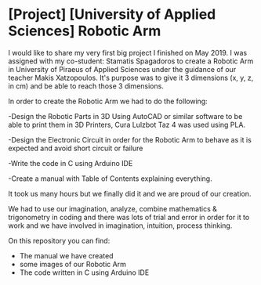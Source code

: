 # [Project] [University of Applied Sciences] Robotic Arm

I would like to share my very first big project I finished on May 2019. I was assigned with my co-student: Stamatis Spagadoros to create a Robotic Arm in University of Piraeus of Applied Sciences under the guidance of our teacher Makis Xatzopoulos. It's purpose was to give it 3 dimensions (x, y, z, in cm) and be able to reach those 3 dimensions.



In order to create the Robotic Arm we had to do the following:

-Design the Robotic Parts in 3D Using AutoCAD or similar software to be able to print them in 3D Printers, Cura Lulzbot Taz 4 was used using PLA.

-Design the Electronic Circuit in order for the Robotic Arm to behave as it is expected and avoid short circuit or failure

-Write the code in C using Arduino IDE

-Create a manual with Table of Contents explaining everything.



It took us many hours but we finally did it and we are proud of our creation.

We had to use our imagination, analyze, combine mathematics & trigonometry in coding and there was lots of trial and error in order for it to work and we have involved in imagination, intuition, process thinking.

On this repository you can find: 
- The manual we have created
- some images of our Robotic Arm
- The code written in C using Arduino IDE
